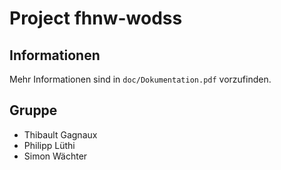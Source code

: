# Project fhnw-wodss

## Informationen
Mehr Informationen sind in `doc/Dokumentation.pdf` vorzufinden.

## Gruppe

* Thibault Gagnaux
* Philipp Lüthi
* Simon Wächter
